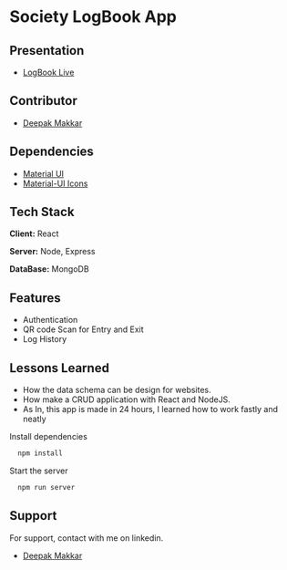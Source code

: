 # Society LogBook App

  
## Presentation


   - [LogBook Live](https://logbook-society.herokuapp.com/)
  

    

## Contributor

- [Deepak Makkar](https://github.com/makkardeepak25)


  
## Dependencies

 - [Material UI](https://material-ui.com/getting-started/installation/)
 - [Material-UI Icons](https://material-ui.com/components/icons/#icons)
 
  
## Tech Stack

**Client:** React

**Server:** Node, Express

**DataBase:** MongoDB

  
## Features

- Authentication
- QR code Scan for Entry and Exit
- Log History

  
## Lessons Learned

- How the data schema can be design for websites.
- How make a CRUD application with React and NodeJS.
- As In, this app is made in 24 hours, I learned how to work fastly and neatly


Install dependencies

```bash
  npm install
```

Start the server

```bash
  npm run server
```
  
## Support

For support, contact with me on linkedin.

  - [Deepak Makkar](https://www.linkedin.com/in/deepakmakkar25/)
